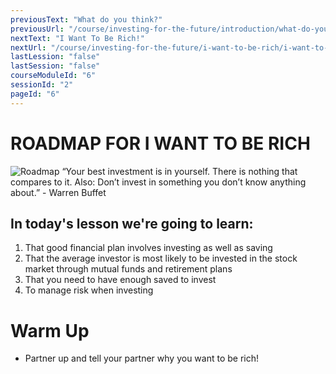 ```yaml
---
previousText: "What do you think?"
previousUrl: "/course/investing-for-the-future/introduction/what-do-you-think"
nextText: "I Want To Be Rich!"
nextUrl: "/course/investing-for-the-future/i-want-to-be-rich/i-want-to-be-rich"
lastLession: "false"
lastSession: "false"
courseModuleId: "6"
sessionId: "2"
pageId: "6"
---
```



# ROADMAP FOR I WANT TO BE RICH

![Roadmap](/assets/img/roadmap.png)
<sparkle-character-intro class="shift-up-overlap" position="right" character="yuna">
“Your best investment is in yourself.
There is nothing that compares to it. Also: Don’t invest in something you don’t
know anything about.” - Warren Buffet</sparkle-character-intro>

## In today's lesson we're going to learn: 

1. That good financial plan involves investing as well as saving 
2. That the average investor is most likely to be invested in the stock market through mutual funds and retirement plans
3. That you need to have enough saved to invest 
4. To manage risk when investing


# Warm Up
- Partner up and tell your partner why you want to be rich!



